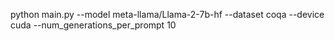 python main.py --model meta-llama/Llama-2-7b-hf  --dataset coqa --device cuda --num_generations_per_prompt 10